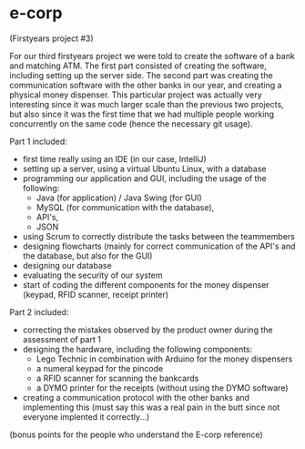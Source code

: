 # e-corp

(Firstyears project #3)

For our third firstyears project we were told to create the software of a bank and matching ATM. The first part consisted of creating the software, including setting up the server side. The second part was creating the communication software with the other banks in our year, and creating a physical money dispenser.
This particular project was actually very interesting since it was much larger scale than the previous two projects, but also since it was the first time that we had multiple people working concurrently on the same code (hence the necessary git usage).

Part 1 included:
- first time really using an IDE (in our case, IntelliJ)
- setting up a server, using a virtual Ubuntu Linux, with a database
- programming our application and GUI, including the usage of the following:
    - Java (for application) / Java Swing (for GUI)
    - MySQL (for communication with the database), 
    - API's, 
    - JSON
- using Scrum to correctly distribute the tasks between the teammembers
- designing flowcharts (mainly for correct communication of the API's and the database, but also for the GUI)
- designing our database
- evaluating the security of our system
- start of coding the different components for the money dispenser (keypad, RFID scanner, receipt printer)

Part 2 included:
- correcting the mistakes observed by the product owner during the assessment of part 1
- designing the hardware, including the following components:
  - Lego Technic in combination with Arduino for the money dispensers
  - a numeral keypad for the pincode
  - a RFID scanner for scanning the bankcards
  - a DYMO printer for the receipts (without using the DYMO software)
- creating a communication protocol with the other banks and implementing this (must say this was a real pain in the butt since not everyone implented it correctly...)

(bonus points for the people who understand the E-corp reference)

  

